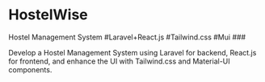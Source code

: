 # HostelWise

Hostel Management System #Laravel+React.js #Tailwind.css #Mui ###

Develop a Hostel Management System using Laravel for backend, React.js for frontend, and enhance the UI with Tailwind.css and Material-UI components.


